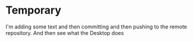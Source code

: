 # Temporary
I'm adding some text and then committing and then pushing to the remote repository.  And then see 
what the Desktop does

